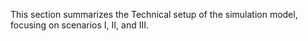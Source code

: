 This section summarizes the Technical setup of the simulation model, focusing on scenarios I, II, and III.  
